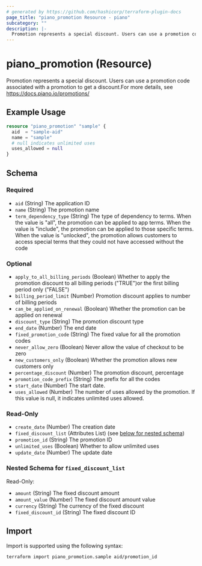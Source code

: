 ```yaml
---
# generated by https://github.com/hashicorp/terraform-plugin-docs
page_title: "piano_promotion Resource - piano"
subcategory: ""
description: |-
  Promotion represents a special discount. Users can use a promotion code associated with a promotion to get a discount.For more details, see https://docs.piano.io/promotions/
---
```


# piano_promotion (Resource)

Promotion represents a special discount. Users can use a promotion code associated with a promotion to get a discount.For more details, see https://docs.piano.io/promotions/

## Example Usage

```terraform
resource "piano_promotion" "sample" {
  aid  = "sample-aid"
  name = "sample"
  # null indicates unlimited uses
  uses_allowed = null
}
```

<!-- schema generated by tfplugindocs -->
## Schema

### Required

- `aid` (String) The application ID
- `name` (String) The promotion name
- `term_dependency_type` (String) The type of dependency to terms.
When the value is "all", the promotion can be applied to app terms.
When the value is "include", the promotion can be applied to those specific terms.
When the value is "unlocked", the promotion allows customers to access special terms that they could not have accessed without the code

### Optional

- `apply_to_all_billing_periods` (Boolean) Whether to apply the promotion discount to all billing periods ("TRUE")or the first billing period only ("FALSE")
- `billing_period_limit` (Number) Promotion discount applies to number of billing periods
- `can_be_applied_on_renewal` (Boolean) Whether the promotion can be applied on renewal
- `discount_type` (String) The promotion discount type
- `end_date` (Number) The end date
- `fixed_promotion_code` (String) The fixed value for all the promotion codes
- `never_allow_zero` (Boolean) Never allow the value of checkout to be zero
- `new_customers_only` (Boolean) Whether the promotion allows new customers only
- `percentage_discount` (Number) The promotion discount, percentage
- `promotion_code_prefix` (String) The prefix for all the codes
- `start_date` (Number) The start date.
- `uses_allowed` (Number) The number of uses allowed by the promotion. If this value is null, it indicates unlimited uses allowed.

### Read-Only

- `create_date` (Number) The creation date
- `fixed_discount_list` (Attributes List) (see [below for nested schema](#nestedatt--fixed_discount_list))
- `promotion_id` (String) The promotion ID
- `unlimited_uses` (Boolean) Whether to allow unlimited uses
- `update_date` (Number) The update date

<a id="nestedatt--fixed_discount_list"></a>
### Nested Schema for `fixed_discount_list`

Read-Only:

- `amount` (String) The fixed discount amount
- `amount_value` (Number) The fixed discount amount value
- `currency` (String) The currency of the fixed discount
- `fixed_discount_id` (String) The fixed discount ID

## Import

Import is supported using the following syntax:

```shell
terraform import piano_promotion.sample aid/promotion_id
```
